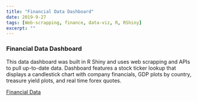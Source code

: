 ```yaml
---
title: "Financial Data Dashboard"
date: 2019-9-27
tags: [Web-scrapping, finance, data-viz, R, RShiny]
excerpt: ""
---
```


<h3>Financial Data Dashboard</h3>

This data dashboard was built in R Shiny and uses web scrapping and APIs to pull up-to-date data. Dashboard features a stock ticker lookup that displays a candlestick chart with company financials, GDP plots by country, treasure yield plots, and real time forex quotes.

<a href = "https://trevorjohnson.shinyapps.io/Finance/" title = "Financial Data" target = "_blank">Financial Data</a>


